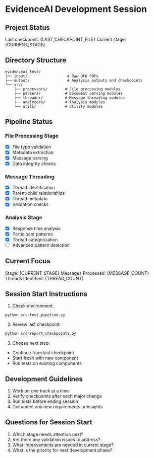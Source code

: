 # EvidenceAI Development Session

## Project Status
Last checkpoint: {LAST_CHECKPOINT_FILE}
Current stage: {CURRENT_STAGE}

## Directory Structure
```
evidenceai_test/
├── input/                  # Raw OFW PDFs
├── output/                 # Analysis outputs and checkpoints
└── src/                   
    ├── processors/        # File processing modules
    ├── parsers/           # Document parsing modules
    ├── threader/          # Message threading modules
    ├── analyzers/         # Analysis modules
    └── utils/             # Utility modules
```

## Pipeline Status

### File Processing Stage
- [x] File type validation
- [x] Metadata extraction
- [x] Message parsing
- [x] Data integrity checks

### Message Threading
- [x] Thread identification
- [x] Parent-child relationships
- [x] Thread metadata
- [x] Validation checks

### Analysis Stage
- [x] Response time analysis
- [x] Participant patterns
- [x] Thread categorization
- [ ] Advanced pattern detection

## Current Focus
Stage: {CURRENT_STAGE}
Messages Processed: {MESSAGE_COUNT}
Threads Identified: {THREAD_COUNT}

## Session Start Instructions

1. Check environment:
```powershell
python src/test_pipeline.py
```

2. Review last checkpoint:
```powershell
python src/report_checkpoints.py
```

3. Choose next step:
- Continue from last checkpoint
- Start fresh with new component
- Run tests on existing components

## Development Guidelines
1. Work on one track at a time
2. Verify checkpoints after each major change
3. Run tests before ending session
4. Document any new requirements or insights

## Questions for Session Start
1. Which stage needs attention next?
2. Are there any validation issues to address?
3. What improvements are needed in current stage?
4. What is the priority for next development phase?